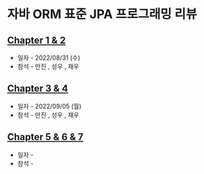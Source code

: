 
# 자바 ORM 표준 JPA 프로그래밍 리뷰
## [Chapter 1 & 2](https://github.com/mobile-note/JPA-Review/wiki/Chapter-1-&-2)
- 일자 - 2022/08/31 (수)
- 참석 - 만진 , 성우 , 재우
## [Chapter 3 & 4](https://github.com/mobile-note/JPA-Review/wiki/Chapter-3-&-4)
- 일자 - 2022/09/05 (월)
- 참석 - 만진 , 성우 , 재우
## [Chapter 5 & 6 & 7]()
- 일자 - 
- 참석 - 
